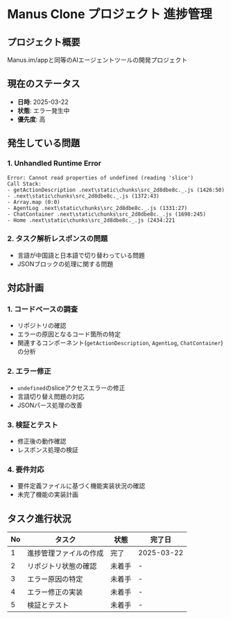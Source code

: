 # Manus Clone プロジェクト 進捗管理

## プロジェクト概要
Manus.im/appと同等のAIエージェントツールの開発プロジェクト

## 現在のステータス
- **日時**: 2025-03-22
- **状態**: エラー発生中
- **優先度**: 高

## 発生している問題

### 1. Unhandled Runtime Error
```
Error: Cannot read properties of undefined (reading 'slice')
Call Stack:
- getActionDescription .next\static\chunks\src_2d8dbe8c._.js (1426:50)
- .next\static\chunks\src_2d8dbe8c._.js (1372:43)
- Array.map (0:0)
- AgentLog .next\static\chunks\src_2d8dbe8c._.js (1331:27)
- ChatContainer .next\static\chunks\src_2d8dbe8c._.js (1698:245)
- Home .next\static\chunks\src_2d8dbe8c._.js (2434:221
```

### 2. タスク解析レスポンスの問題
- 言語が中国語と日本語で切り替わっている問題
- JSONブロックの処理に関する問題

## 対応計画

### 1. コードベースの調査
- リポジトリの確認
- エラーの原因となるコード箇所の特定
- 関連するコンポーネント(`getActionDescription`, `AgentLog`, `ChatContainer`)の分析

### 2. エラー修正
- `undefined`のsliceアクセスエラーの修正
- 言語切り替え問題の対応
- JSONパース処理の改善

### 3. 検証とテスト
- 修正後の動作確認
- レスポンス処理の検証

### 4. 要件対応
- 要件定義ファイルに基づく機能実装状況の確認
- 未完了機能の実装計画

## タスク進行状況
| No | タスク | 状態 | 完了日 |
|----|-------|------|-------|
| 1 | 進捗管理ファイルの作成 | 完了 | 2025-03-22 |
| 2 | リポジトリ状態の確認 | 未着手 | - |
| 3 | エラー原因の特定 | 未着手 | - |
| 4 | エラー修正の実装 | 未着手 | - |
| 5 | 検証とテスト | 未着手 | - |
